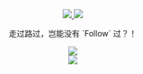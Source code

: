 <div align="center">
  <a href="https://willin.wang/" target="_blank"><img src="https://hits.b3log.org/willin/willin.svg"> <img src="https://komarev.com/ghpvc/?username=willin&color=007EEF&label=Profile%20Views"></a>
  <br>
	<p>走过路过，岂能没有 `Follow` 过？！</p>
  <div>
    <img src="https://github-readme-stats.vercel.app/api?username=willin&show_icons=true&theme=gruvbox&hide_border=true&include_all_commits=true" />
  </div>
  <div>
    <img src="https://github-readme-stats.vercel.app/api/wakatime?username=willin&layout=compact&theme=gruvbox&hide_border=true&range=last_year" />
  </div>
</div>
<!-- <img src="https://wakatime.com/share/@willin/6c896789-d86b-4dfa-a9e8-b95c4c3d623c.svg" style="width:494px;"> -->

